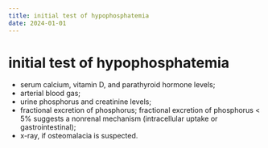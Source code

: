 ```yaml
---
title: initial test of hypophosphatemia
date: 2024-01-01
---
```

# initial test of hypophosphatemia
- serum calcium, vitamin D, and parathyroid hormone levels;
- arterial blood gas;
- urine phosphorus and creatinine levels;
- fractional excretion of phosphorus; fractional excretion of phosphorus < 5% suggests a nonrenal mechanism (intracellular uptake or gastrointestinal);
- x-ray, if osteomalacia is suspected.

